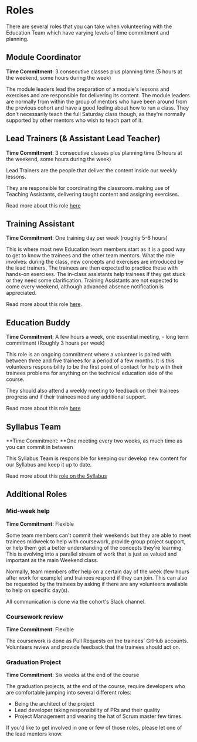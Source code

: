 # Roles

There are several roles that you can take when volunteering with the Education Team which have varying levels of time commitment and planning.

## Module Coordinator

**Time Commitment**: 3 consecutive classes plus planning time (5 hours at the weekend, some hours during the week)

The module leaders lead the preparation of a module's lessons and exercises and are responsible for delivering its content. The module leaders are normally from within the group of mentors who have been around from the previous cohort and have a good feeling about how to run a class. They don't necessarily teach the full Saturday class though, as they're normally supported by other mentors who wish to teach part of it.

## Lead Trainers (& Assistant Lead Teacher)

**Time Commitment**: 3 consecutive classes plus planning time (5 hours at the weekend, some hours during the week)

Lead Trainers are the people that deliver the content inside our weekly lessons.&#x20;

They are responsible for coordinating the classroom. making use of Teaching Assistants, delivering taught content and assigning exercises.

Read more about this role [here](lead-teacher.md)

## Training Assistant

**Time Commitment**: One training day per week (roughly 5-6 hours)

This is where most new Education team members start as it is a good way to get to know the trainees and the other team mentors. What the role involves: during the class, new concepts and exercises are introduced by the lead trainers. The trainees are then expected to practice these with hands-on exercises. The in-class assistants help trainees if they get stuck or they need some clarification. Training Assistants are not expected to come every weekend, although advanced absence notification is appreciated.

Read more about this role [here](teaching-assitant.md).

## Education Buddy

**Time Commitment**: A few hours a week, one essential meeting, - long term commitment (Roughly 3 hours per week)

This role is an ongoing commitment where a volunteer is paired with between three and five trainees for a period of a few months. It is this volunteers responsibility to be the first point of contact for help with their trainees problems for anything on the technical education side of the course.

They should also attend a weekly meeting to feedback on their trainees progress and if their trainees need any additional support.

Read more about this role [here](education-buddy.md)

## Syllabus Team

**Time Commitment: **One meeting every two weeks, as much time as you can commit in between

This Syllabus Team is responsible for keeping our develop new content for our Syllabus and keep it up to date.&#x20;

Read more about this [role on the Syllabus](https://syllabus.codeyourfuture.io/contributing/team)

## Additional Roles

### Mid-week help

**Time Commitment**: Flexible

Some team members can't commit their weekends but they are able to meet trainees midweek to help with coursework, provide group project support, or help them get a better understanding of the concepts they're learning. This is evolving into a parallel stream of work that is just as valued and important as the main Weekend class.&#x20;

Normally, team members offer help on a certain day of the week (few hours after work for example) and trainees respond if they can join. This can also be requested by the trainees by asking if there are any volunteers available to help on specific day(s).&#x20;

All communication is done via the cohort's Slack channel.

### Coursework review

**Time Commitment**: Flexible

The coursework is done as Pull Requests on the trainees' GitHub accounts. Volunteers review and provide feedback that the trainees should act on.

### Graduation Project

**Time Commitment**: Six weeks at the end of the course

The graduation projects, at the end of the course, require developers who are comfortable jumping into several different roles:&#x20;

* Being the architect of the project
* Lead developer taking responsibility of PRs and their quality
* Project Management and wearing the hat of Scrum master few times.&#x20;

If you'd like to get involved in one or few of those roles, please let one of the lead mentors know.
